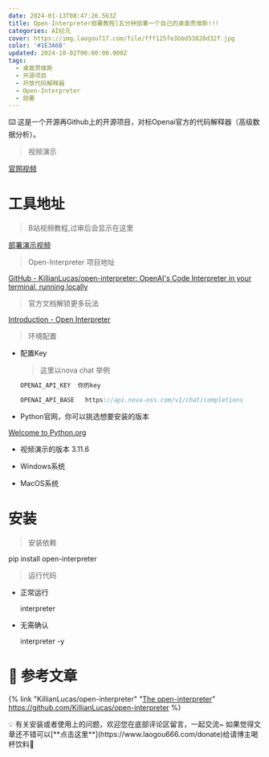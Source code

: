 ```yaml
---
date: 2024-01-13T08:47:26.563Z
title: Open-Interpreter部署教程]五分钟部署一个自己的桌面贾维斯!!!
categories: AI纪元
cover: https://img.laogou717.com/file/fff125fe3bbd53828d32f.jpg
color: '#1E3A6B'
updated: 2024-10-02T00:00:00.000Z
tags:
  - 桌面贾维斯
  - 开源项目
  - 开放代码解释器
  - Open-Interpreter
  - 部署
---
```



<aside>
⌨️ 这是一个开源再Github上的开源项目，对标Openai官方的代码解释器（高级数据分析）。

</aside>

> 视频演示
> 

[官网视频](https://user-images.githubusercontent.com/63927363/264166941-37152071-680d-4423-9af3-64836a6f7b60.mp4)

# 工具地址

> B站视频教程,过审后会显示在这里
> 

[部署演示视频](https://player.bilibili.com/player.html?aid=920030181&bvid=BV1su4y1n7v4&cid=1311192101&p=1)

> Open-Interpreter 项目地址
> 

[GitHub - KillianLucas/open-interpreter: OpenAI's Code Interpreter in your terminal, running locally](https://github.com/KillianLucas/open-interpreter)

> 官方文档解锁更多玩法
> 

[Introduction - Open Interpreter](https://docs.openinterpreter.com/)

> 环境配置
> 
- 配置Key
    
    > 这里以nova chat 举例
    >

    
    ```jsx
    OPENAI_API_KEY  你的key
    ```
    
    ```jsx
    OPENAI_API_BASE   https://api.nova-oss.com/v1/chat/completions
    ```
    
- Python官网，你可以挑选想要安装的版本

[Welcome to Python.org](https://www.python.org/)

- 视频演示的版本 3.11.6
- Windows系统
    
    [](https://www.python.org/ftp/python/3.11.6/python-3.11.6-amd64.exe)
    
- MacOS系统
    
    [](https://www.python.org/ftp/python/3.11.6/python-3.11.6-macos11.pkg)
    

# 安装

> 安装依赖
> 

pip install open-interpreter

> 运行代码
>

- 正常运行
    
    interpreter
    
- 无需确认
    
    interpreter -y
    

# 📎 参考文章
{% link "KillianLucas/open-interpreter" "[The open-interpreter](https://openinterpreter.com/)" https://github.com/KillianLucas/open-interpreter %}

<aside>
💡 有关安装或者使用上的问题，欢迎您在底部评论区留言，一起交流~
如果觉得文章还不错可以[**点击这里**](https://www.laogou666.com/donate)给请博主喝杯饮料🥤

</aside>